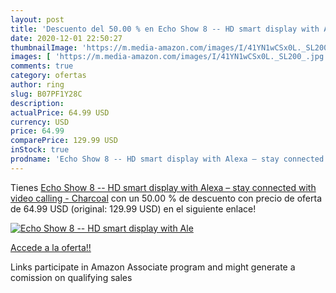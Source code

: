 ```yaml
---
layout: post
title: 'Descuento del 50.00 % en Echo Show 8 -- HD smart display with Ale'
date: 2020-12-01 22:50:27
thumbnailImage: 'https://m.media-amazon.com/images/I/41YN1wCSx0L._SL200_.jpg'
images: [ 'https://m.media-amazon.com/images/I/41YN1wCSx0L._SL200_.jpg' ]
comments: true
category: ofertas
author: ring
slug: B07PF1Y28C
description:
actualPrice: 64.99 USD
currency: USD
price: 64.99
comparePrice: 129.99 USD
inStock: true
prodname: 'Echo Show 8 -- HD smart display with Alexa – stay connected with video calling - Charcoal'
---
```


Tienes [Echo Show 8 -- HD smart display with Alexa – stay connected with video calling - Charcoal](https://www.amazon.com/dp/B07PF1Y28C/?tag=tolees-20) con un 50.00 % de descuento con precio de oferta de 64.99 USD (original: 129.99 USD) en el siguiente enlace!

[![Echo Show 8 -- HD smart display with Ale](https://m.media-amazon.com/images/I/41YN1wCSx0L._SL200_.jpg)](https://www.amazon.com/dp/B07PF1Y28C/?tag=tolees-20)

[Accede a la oferta!!](https://www.amazon.com/dp/B07PF1Y28C/?tag=tolees-20)

Links participate in Amazon Associate program and might generate a comission on qualifying sales



